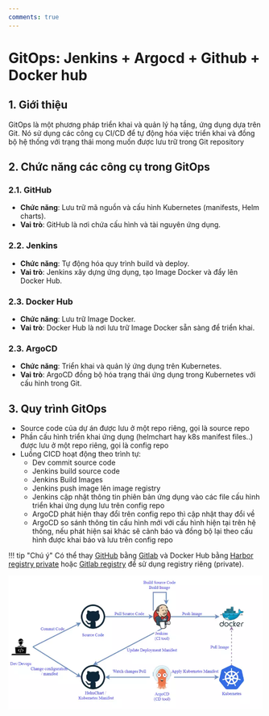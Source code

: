 ```yaml
---
comments: true
---
```

# GitOps: Jenkins + Argocd + Github + Docker hub

## 1. Giới thiệu
GitOps là một phương pháp triển khai và quản lý hạ tầng, ứng dụng dựa trên Git. Nó sử dụng các công cụ CI/CD để tự động hóa việc triển khai và đồng bộ hệ thống với trạng thái mong muốn được lưu trữ trong Git repository

## 2. Chức năng các công cụ trong GitOps

### 2.1. GitHub
- **Chức năng**: Lưu trữ mã nguồn và cấu hình Kubernetes (manifests, Helm charts).
- **Vai trò**: GitHub là nơi chứa cấu hình và tài nguyên ứng dụng.

### 2.2. Jenkins
- **Chức năng**: Tự động hóa quy trình build và deploy.
- **Vai trò**: Jenkins xây dựng ứng dụng, tạo Image Docker và đẩy lên Docker Hub.

### 2.3. Docker Hub
- **Chức năng**: Lưu trữ Image Docker.
- **Vai trò**: Docker Hub là nơi lưu trữ Image Docker sẵn sàng để triển khai.

### 2.3. ArgoCD
- **Chức năng**: Triển khai và quản lý ứng dụng trên Kubernetes.
- **Vai trò**: ArgoCD đồng bộ hóa trạng thái ứng dụng trong Kubernetes với cấu hình trong Git.

## 3. Quy trình GitOps


-   Source code của dự án được lưu ở một repo riêng, gọi là source repo
-   Phần cấu hình triển khai ứng dụng (helmchart hay k8s manifest files..) được lưu ở một repo riêng, gọi là config repo
-   Luồng CICD hoạt động theo trình tự:
    -   Dev commit source code
    -   Jenkins build source code
    -   Jenkins Build Images
    -   Jenkins push image lên image registry
    -   Jenkins cập nhật thông tin phiên bản ứng dụng vào các file cấu hình triển khai ứng dụng lưu trên config repo
    -   ArgoCD phát hiện thay đổi trên config repo thì cập nhật thay đổi về
    -   ArgoCD so sánh thông tin cấu hình mới với cấu hình hiện tại trên hệ thống, nếu phát hiện sai khác sẽ cảnh báo và đồng bộ lại theo cấu hình được khai báo và lưu trên config repo


!!! tip "Chú ý"
    Có thể thay [GitHub](https://github.com/) bằng [Gitlab](https://docs.gitlab.com/user/get_started/) và Docker Hub bằng [Harbor registry private](https://goharbor.io/) hoặc [Gitlab registry](https://docs.gitlab.com/user/packages/container_registry/) để sử dụng registry riêng (private).


![gitops](images/quytrinh.png)
